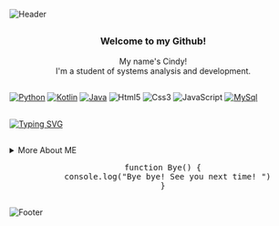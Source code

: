 ![Header](https://github.com/CindySCoimbra/CindySCoimbra/assets/142323219/15b2468c-8f27-4ffa-8857-37b3b332a4df)

##
<!--PRESENTATION -->
<div>
  <h3 align= "center">
    Welcome to my Github!
  </h3>
  <p align="center"> 
    My name's Cindy!<br> I'm a student of systems analysis and development.   
  </p>
</div>

##
<!--LANGUAGES -->
[![Python](https://img.shields.io/badge/Python-340634?style=for-the-badge&logo=python&logoColor=white)](https://www.python.org/)
[![Kotlin](https://img.shields.io/badge/Kotlin-4b093d?&style=for-the-badge&logo=kotlin&logoColor=white)](https://kotlinlang.org/)
[![Java](https://img.shields.io/badge/Java-670442?style=for-the-badge&logo=openjdk&logoColor=white)](https://www.java.com/pt-BR/)
![Html5](https://img.shields.io/badge/HTML5-980f42?style=for-the-badge&logo=html5&logoColor=white)
![Css3](https://img.shields.io/badge/CSS3-ae203c?style=for-the-badge&logo=css3&logoColor=white)
![JavaScript](https://img.shields.io/badge/JavaScript-c13433?style=for-the-badge&logo=javascript&logoColor=white)
[![MySql](https://img.shields.io/badge/MySQL-d04b26?style=for-the-badge&logo=mysql&logoColor=white)](https://www.mysql.com/)


##

[![Typing SVG](https://readme-typing-svg.herokuapp.com?font=Teko&weight=300&size=45&pause=700&color=ae203c&background=05020700&center=true&vCenter=true&random=false&width=1000&lines=I'm+an+Analyst;I'm+Creative;I'm+Programmer;I'm+dreamer)](https://git.io/typing-svg)

##

<!-- MORE ABOUT ME -->
<details>
  <summary> More About ME </summary>
  <ul>
    <li>🎓 I'm a student of systems analysis and development by Fatec</li>
    <li>📚 I'm studying Python | Dev Web | Java | MySQL | Kotlin | Android Studio </li> 
    <li>🗣️​ I speak fluent/native Potuguese | Basic English</li>
    <li>🚀​ I always try to be organized, creative and innovative in my routines</li>
    <li>🤓​ I like learning new things! </li>
  </ul>
  
</details>

<div align= "center">
  <pre>
    function Bye() {
      console.log("Bye bye! See you next time! ")
    }
  </pre>
</div>


![Footer](https://github.com/CindySCoimbra/CindySCoimbra/assets/142323219/13febe22-f0b7-466a-94ff-5aa696d4fdb5)


<!---
CindySCoimbra/CindySCoimbra is a ✨ special ✨ repository because its `README.md` (this file) appears on your GitHub profile.
You can click the Preview link to take a look at your changes.
--->
